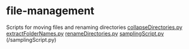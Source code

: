 # file-management
Scripts for moving files and renaming directories
[collapseDirectories.py](/collapseDirectories.py.py)
[extractFolderNames.py](/extractFolderNames.py)
[renameDirectories.py](/renameDirectories.py)
[samplingScript.py](/samplingScript.py)
(/samplingScript.py)
